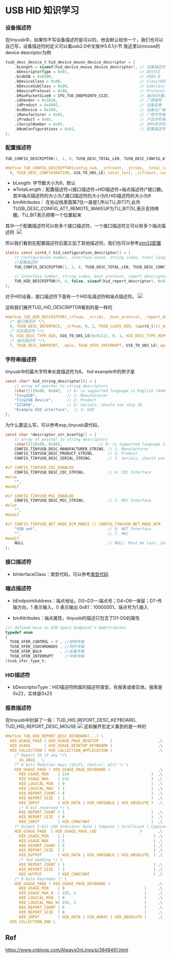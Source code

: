 # USB HID 知识学习


### 设备描述符
在tinyusb中，如果你不写设备描述符是可以的，他会默认给你一个，我们也可以自己写，设备描述符的定义可以看usb2.0中文版中5.6.1小节
我这里以mouse的device descriptor为例
```c
tusb_desc_device_t hid_device_mouse_device_descriptor = {
    .bLength = sizeof(hid_device_mouse_device_descriptor), // 设备描述符的字节大小数
    .bDescriptorType = 0x01,                               // DEVICE
    .bcdUSB = 0x0200,                                      // USB2.0
    .bDeviceClass = 0x00,                                  // Class代码 0x00
    .bDeviceSubClass = 0x00,                               // Subclass代码 0x00
    .bDeviceProtocol = 0x00,                               // Protocol代码 0x000, class、subclass与protocol组成了base class
    .bMaxPacketSize0 = CFG_TUD_ENDPOINT0_SIZE,             // 端点0的最大包大小
    .idVendor = 0x303A,                                    // 厂商编号
    .idProduct = 0x4002,                                   // 设备变换
    .bcdDevice = 0x100,                                    // 设备出厂编号
    .iManufacturer = 0x01,                                 // 厂商字符串索引，字符串描述符中的第一个（个数从0开始）
    .iProduct = 0x02,                                      // 产品字符串索引，字符串描述符中的第二个
    .iSerialNumber = 0x03,                                 // 序列号字符串索引，字符串索引中的第三个
    .bNumConfigurations = 0x01,                            // 配置描述符就1个
};
```

### 配置描述符

```c
TUD_CONFIG_DESCRIPTOR(1, 1, 0, TUSB_DESC_TOTAL_LEN, TUSB_DESC_CONFIG_ATT_REMOTE_WAKEUP, 100)

#define TUD_CONFIG_DESCRIPTOR(config_num, _itfcount, _stridx, _total_len, _attribute, _power_ma) \
  9, TUSB_DESC_CONFIGURATION, U16_TO_U8S_LE(_total_len), _itfcount, config_num, _stridx, TU_BIT(7) | _attribute, (_power_ma)/2
```
* bLength: 字节数大小为9，默认
* wTotalLength：配置描述符+(接口描述符+HID描述符+端点描述符)*接口数。其中端点描述符的大小为7,接口描述符的大小为9,HID描述符的大小为9
* bmAttributes： 在协议栈里面第7位一直是1,所以TU_BIT(7),此外TUSB_DESC_CONFIG_ATT_REMOTE_WAKEUP为TU_BIT(5),表示支持唤醒。TU_BIT表示把哪一个位置起来

其中一个配置描述符可以有多个接口描述符，一个接口描述符又可以有多个端点描述符.
![](src/usb_descriptor.png)

所以我们看到在配置描述符后面又加了其他描述符。我们也可以参考[stm32配置](https://www.iotword.com/12954.html)
```c
static const uint8_t hid_configuration_descriptor[] = {
    // Configuration number, interface count, string index, total length, attribute, power in mA
    //配置描述符
    TUD_CONFIG_DESCRIPTOR(1, 1, 0, TUSB_DESC_TOTAL_LEN, TUSB_DESC_CONFIG_ATT_REMOTE_WAKEUP, 100),

    // Interface number, string index, boot protocol, report descriptor len, EP In address, size & polling interval
    TUD_HID_DESCRIPTOR(0, 4, false, sizeof(hid_report_descriptor), 0x81, 16, 10),
};
```
对于HID设备，接口描述符下面有一个HID名描述符和端点描述符。
![](./src/hid_descriptor.png)

这和我们展开TUD_HID_DESCRIPTOR看到的是一样的
```h
#define TUD_HID_DESCRIPTOR(_itfnum, _stridx, _boot_protocol, _report_desc_len, _epin, _epsize, _ep_interval) \
  /* 接口描述符 */\
  9, TUSB_DESC_INTERFACE, _itfnum, 0, 1, TUSB_CLASS_HID, (uint8_t)((_boot_protocol) ? (uint8_t)HID_SUBCLASS_BOOT : 0), _boot_protocol, _stridx,\
  /* HID描述符 */\
  9, HID_DESC_TYPE_HID, U16_TO_U8S_LE(0x0111), 0, 1, HID_DESC_TYPE_REPORT, U16_TO_U8S_LE(_report_desc_len),\
  /* 端点描述符 */\
  7, TUSB_DESC_ENDPOINT, _epin, TUSB_XFER_INTERRUPT, U16_TO_U8S_LE(_epsize), _ep_interval
```



### 字符串描述符
tinyusb中的最大字符串长度描述符为8。
hid example中的例子是
```c
const char* hid_string_descriptor[5] = {
    // array of pointer to string descriptors
    (char[]){0x09, 0x04},  // 0: is supported language is English (0x0409)
    "TinyUSB",             // 1: Manufacturer
    "TinyUSB Device",      // 2: Product
    "123456",              // 3: Serials, should use chip ID
    "Example HID interface",  // 4: HID
};
```
为什么要这么写，可以参考esp_tinyusb源代码，
```c
const char *descriptor_str_kconfig[] = {
    // array of pointer to string descriptors
    (char[]){0x09, 0x04},                // 0: is supported language is English (0x0409)
    CONFIG_TINYUSB_DESC_MANUFACTURER_STRING, // 1: Manufacturer
    CONFIG_TINYUSB_DESC_PRODUCT_STRING,      // 2: Product
    CONFIG_TINYUSB_DESC_SERIAL_STRING,       // 3: Serials, should use chip ID

#if CONFIG_TINYUSB_CDC_ENABLED
    CONFIG_TINYUSB_DESC_CDC_STRING,          // 4: CDC Interface
#else
    "",
#endif

#if CONFIG_TINYUSB_MSC_ENABLED
    CONFIG_TINYUSB_DESC_MSC_STRING,          // 5: MSC Interface
#else
    "",
#endif

#if CONFIG_TINYUSB_NET_MODE_ECM_RNDIS || CONFIG_TINYUSB_NET_MODE_NCM
    "USB net",                               // 6. NET Interface
    "",                                      // 7. MAC
#endif
    NULL                                     // NULL: Must be last. Indicates end of array
};
```


### 接口描述符
* bInterfaceClass：类型代码，可以参考[类型代码](https://www.usb.org/defined-class-codes)

### 端点描述符
* bEndpointAddress：端点地址。D0~D3—:端点号；D4~D6—保留；D7-传输方向，1 表示输入，0 表示输出
0x81：10000001，端点号为1,输入

* bmAttributes：端点属性，tinyusb的描述只包含了D1-D0的属性
```c
/// defined base on USB Specs Endpoint's bmAttributes
typedef enum
{
  TUSB_XFER_CONTROL = 0 , //控制传输
  TUSB_XFER_ISOCHRONOUS , //同步传输
  TUSB_XFER_BULK        , //批量传输
  TUSB_XFER_INTERRUPT     //中断传输
}tusb_xfer_type_t;
```

### HID描述符
* bDescriptorType：HID描述符附属的描述符类型，有报表或者实体。报表是0x22，实体是0x23

### 报表描述符
在tinyusb中封装了一些：TUD_HID_REPORT_DESC_KEYBOARD、TUD_HID_REPORT_DESC_MOUSE
![](./src/hid_keyboard_report_descriptor.png)
这和展开宏定义看到的是一样的
```h
#define TUD_HID_REPORT_DESC_KEYBOARD(...) \
  HID_USAGE_PAGE ( HID_USAGE_PAGE_DESKTOP     )                    ,\
  HID_USAGE      ( HID_USAGE_DESKTOP_KEYBOARD )                    ,\
  HID_COLLECTION ( HID_COLLECTION_APPLICATION )                    ,\
    /* Report ID if any */\
    __VA_ARGS__ \
    /* 8 bits Modifier Keys (Shift, Control, Alt) */ \
    HID_USAGE_PAGE ( HID_USAGE_PAGE_KEYBOARD )                     ,\
      HID_USAGE_MIN    ( 224                                    )  ,\
      HID_USAGE_MAX    ( 231                                    )  ,\
      HID_LOGICAL_MIN  ( 0                                      )  ,\
      HID_LOGICAL_MAX  ( 1                                      )  ,\
      HID_REPORT_COUNT ( 8                                      )  ,\
      HID_REPORT_SIZE  ( 1                                      )  ,\
      HID_INPUT        ( HID_DATA | HID_VARIABLE | HID_ABSOLUTE )  ,\
      /* 8 bit reserved */ \
      HID_REPORT_COUNT ( 1                                      )  ,\
      HID_REPORT_SIZE  ( 8                                      )  ,\
      HID_INPUT        ( HID_CONSTANT                           )  ,\
    /* Output 5-bit LED Indicator Kana | Compose | ScrollLock | CapsLock | NumLock */ \
    HID_USAGE_PAGE  ( HID_USAGE_PAGE_LED                   )       ,\
      HID_USAGE_MIN    ( 1                                       ) ,\
      HID_USAGE_MAX    ( 5                                       ) ,\
      HID_REPORT_COUNT ( 5                                       ) ,\
      HID_REPORT_SIZE  ( 1                                       ) ,\
      HID_OUTPUT       ( HID_DATA | HID_VARIABLE | HID_ABSOLUTE  ) ,\
      /* led padding */ \
      HID_REPORT_COUNT ( 1                                       ) ,\
      HID_REPORT_SIZE  ( 3                                       ) ,\
      HID_OUTPUT       ( HID_CONSTANT                            ) ,\
    /* 6-byte Keycodes */ \
    HID_USAGE_PAGE ( HID_USAGE_PAGE_KEYBOARD )                     ,\
      HID_USAGE_MIN    ( 0                                   )     ,\
      HID_USAGE_MAX_N  ( 255, 2                              )     ,\
      HID_LOGICAL_MIN  ( 0                                   )     ,\
      HID_LOGICAL_MAX_N( 255, 2                              )     ,\
      HID_REPORT_COUNT ( 6                                   )     ,\
      HID_REPORT_SIZE  ( 8                                   )     ,\
      HID_INPUT        ( HID_DATA | HID_ARRAY | HID_ABSOLUTE )     ,\
  HID_COLLECTION_END \
```


## Ref
https://www.cnblogs.com/AlwaysOnLines/p/3848461.html